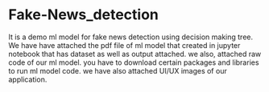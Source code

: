 # Fake-News_detection
It is a demo ml model for fake news detection using decision making tree. 
We have have attached the pdf file of ml model that created in jupyter notebook that has dataset as well as output attached.
we also, attached raw code of our ml model.
you have to download certain packages and libraries to run ml model code.
we have also attached UI/UX images of our application.
